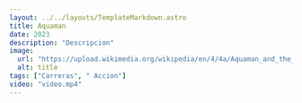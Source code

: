 ```yaml
---
layout: ../../layouts/TemplateMarkdown.astro
title: Aquaman
date: 2023
description: "Descripcion"
image:
  url: "https://upload.wikimedia.org/wikipedia/en/4/4a/Aquaman_and_the_Lost_Kingdom_poster.jpg"
  alt: title
tags: ["Carreras", " Accion"]
video: "video.mp4"
---
```

